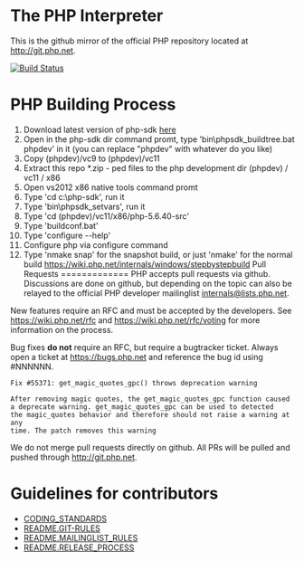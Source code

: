 The PHP Interpreter
===================

This is the github mirror of the official PHP repository located at
http://git.php.net.

[![Build Status](https://secure.travis-ci.org/php/php-src.png?branch=master)](http://travis-ci.org/php/php-src)


  PHP Building Process
=======================
1. Download latest version of php-sdk <a href="http://windows.php.net/downloads/php-sdk/">here</a>
2. Open in the php-sdk dir command promt, type 'bin\phpsdk_buildtree.bat phpdev' in it (you can replace "phpdev" with whatever do you like)
3. Copy (phpdev)/vc9 to (phpdev)/vc11
4. Extract this repo *.zip - ped files to the php development dir (phpdev) / vc11 / x86
5. Open vs2012 x86 native tools command promt
6. Type 'cd c:\php-sdk', run it
7. Type 'bin\phpsdk_setvars', run it
8. Type 'cd (phpdev)/vc11/x86/php-5.6.40-src'
9. Type 'buildconf.bat'
10. Type 'configure --help'
11. Configure php via configure command
12. Type 'nmake snap' for the snapshot build, or just 'nmake' for the normal build
https://wiki.php.net/internals/windows/stepbystepbuild
Pull Requests
=============
PHP accepts pull requests via github. Discussions are done on github, but
depending on the topic can also be relayed to the official PHP developer
mailinglist internals@lists.php.net.

New features require an RFC and must be accepted by the developers.
See https://wiki.php.net/rfc and https://wiki.php.net/rfc/voting for more
information on the process.

Bug fixes **do not** require an RFC, but require a bugtracker ticket. Always
open a ticket at https://bugs.php.net and reference the bug id using #NNNNNN.

    Fix #55371: get_magic_quotes_gpc() throws deprecation warning

    After removing magic quotes, the get_magic_quotes_gpc function caused
    a deprecate warning. get_magic_quotes_gpc can be used to detected
    the magic_quotes behavior and therefore should not raise a warning at any
    time. The patch removes this warning

We do not merge pull requests directly on github. All PRs will be
pulled and pushed through http://git.php.net.


Guidelines for contributors
===========================
- [CODING_STANDARDS](/CODING_STANDARDS)
- [README.GIT-RULES](/README.GIT-RULES)
- [README.MAILINGLIST_RULES](/README.MAILINGLIST_RULES)
- [README.RELEASE_PROCESS](/README.RELEASE_PROCESS)


